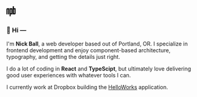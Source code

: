 <img src="./logo.svg" width="24px" />

### 👋 Hi —

I'm **Nick Ball**, a web developer based out of Portland, OR. I specialize in frontend development and enjoy component-based architecture, typography, and getting the details just right.

I do a lot of coding in **React** and **TypeScipt**, but ultimately love delivering good user experiences with whatever tools I can. 

I currently work at Dropbox building the [HelloWorks](https://www.hellosign.com/products/helloworks) application.
